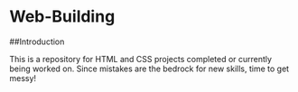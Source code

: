 # Web-Building
##Introduction

This is a repository for HTML and CSS projects completed or currently being worked on. Since mistakes are the bedrock for new skills, time to get messy!
